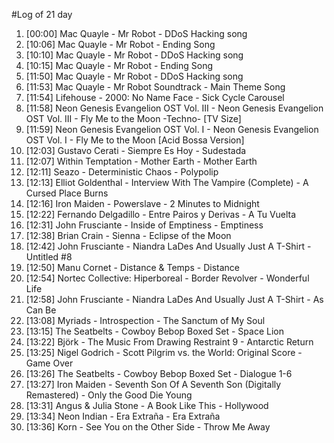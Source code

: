 #Log of 21 day

1. [00:00] Mac Quayle - Mr Robot - DDoS Hacking song
1. [10:06] Mac Quayle - Mr Robot - Ending Song
1. [10:10] Mac Quayle - Mr Robot - DDoS Hacking song
1. [10:15] Mac Quayle - Mr Robot - Ending Song
1. [11:50] Mac Quayle - Mr Robot - DDoS Hacking song
1. [11:53] Mac Quayle - Mr Robot Soundtrack - Main Theme Song
1. [11:54] Lifehouse - 2000: No Name Face - Sick Cycle Carousel
1. [11:58] Neon Genesis Evangelion OST Vol. III - Neon Genesis Evangelion OST Vol. III - Fly Me to the Moon -Techno- [TV Size]
1. [11:59] Neon Genesis Evangelion OST Vol. I - Neon Genesis Evangelion OST Vol. I - Fly Me to the Moon [Acid Bossa Version]
1. [12:03] Gustavo Cerati - Siempre Es Hoy - Sudestada
1. [12:07] Within Temptation - Mother Earth - Mother Earth
1. [12:11] Seazo - Deterministic Chaos - Polypolip
1. [12:13] Elliot Goldenthal - Interview With The Vampire (Complete) - A Cursed Place Burns
1. [12:16] Iron Maiden - Powerslave - 2 Minutes to Midnight
1. [12:22] Fernando Delgadillo - Entre Pairos y Derivas - A Tu Vuelta
1. [12:31] John Frusciante - Inside of Emptiness - Emptiness
1. [12:38] Brian Crain - Sienna - Eclipse of the Moon
1. [12:42] John Frusciante - Niandra LaDes And Usually Just A T-Shirt - Untitled #8
1. [12:50] Manu Cornet - Distance & Temps - Distance
1. [12:54] Nortec Collective: Hiperboreal - Border Revolver - Wonderful Life
1. [12:58] John Frusciante - Niandra LaDes And Usually Just A T-Shirt - As Can Be
1. [13:08] Myriads - Introspection - The Sanctum of My Soul
1. [13:15] The Seatbelts - Cowboy Bebop Boxed Set - Space Lion
1. [13:22] Björk - The Music From Drawing Restraint 9 - Antarctic Return
1. [13:25] Nigel Godrich - Scott Pilgrim vs. the World: Original Score - Game Over
1. [13:26] The Seatbelts - Cowboy Bebop Boxed Set - Dialogue 1-6
1. [13:27] Iron Maiden - Seventh Son Of A Seventh Son (Digitally Remastered) - Only the Good Die Young
1. [13:31] Angus & Julia Stone - A Book Like This - Hollywood
1. [13:34] Neon Indian - Era Extraña - Era Extraña
1. [13:36] Korn - See You on the Other Side - Throw Me Away
